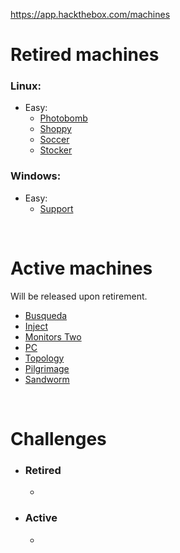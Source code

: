 https://app.hackthebox.com/machines

# Retired machines

### Linux:
* Easy:
  * [Photobomb](https://github.com/Arcsin00/HTB-Walkthroughs/blob/main/Photobomb.md)
  * [Shoppy](https://github.com/Arcsin00/HTB-Walkthroughs/blob/main/Shoppy.md)
  * [Soccer](https://github.com/Arcsin00/HTB-Walkthroughs/blob/main/Soccer.md)
  * [Stocker](https://github.com/Arcsin00/HTB-Walkthroughs/blob/main/Stocker.md)
 
### Windows:
* Easy:
  * [Support](https://github.com/Arcsin00/HTB-Walkthroughs/blob/main/Support.md)


<br>

# Active machines
Will be released upon retirement.
  * [Busqueda](https://github.com/Arcsin00/HTB-Walkthroughs/blob/main/Busqueda.pdf)
  * [Inject](https://github.com/Arcsin00/HTB-Walkthroughs/blob/main/README.md)
  * [Monitors Two](https://github.com/Arcsin00/HTB-Walkthroughs/blob/main/README.md)
  * [PC](https://github.com/Arcsin00/HTB-Walkthroughs/blob/main/README.md)
  * [Topology](https://github.com/Arcsin00/HTB-Walkthroughs/blob/main/README.md)
  * [Pilgrimage](https://github.com/Arcsin00/HTB-Walkthroughs/blob/main/README.md)
  * [Sandworm](https://github.com/Arcsin00/HTB-Walkthroughs/blob/main/README.md)

<br>

# Challenges
* ### Retired
  *

* ### Active
  * 
